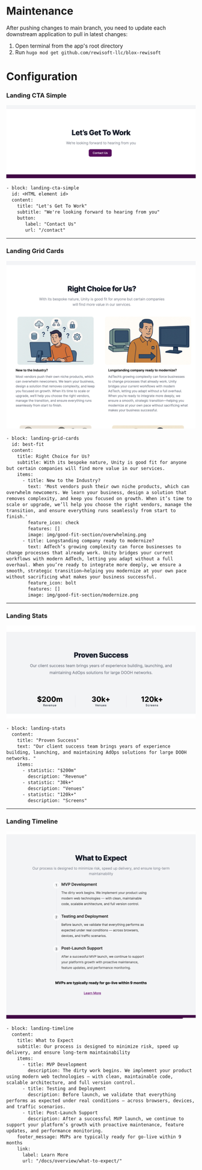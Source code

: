 # Maintenance
After pushing changes to main branch, you need to update each downstream application to pull in latest changes:
1. Open terminal from the app's root directory
2. Run `hugo mod get github.com/rewisoft-llc/blox-rewisoft`

# Configuration
### Landing CTA Simple
![Landing CTA Simple](/img/landing-cta-simple.png)
```
- block: landing-cta-simple
  id: <HTML element id>
  content:
    title: "Let's Get To Work"
    subtitle: "We're looking forward to hearing from you"
    button:
       label: "Contact Us"
       url: "/contact"
```
---
### Landing Grid Cards
![Landing Grid Cards](/img/landing-grid-cards.png)
```
- block: landing-grid-cards
  id: best-fit
  content:
    title: Right Choice for Us?
    subtitle: With its bespoke nature, Unity is good fit for anyone but certain companies will find more value in our services.
    items:
      - title: New to the Industry?
        text: 'Most vendors push their own niche products, which can overwhelm newcomers. We learn your business, design a solution that removes complexity, and keep you focused on growth. When it’s time to scale or upgrade, we’ll help you choose the right vendors, manage the transition, and ensure everything runs seamlessly from start to finish.'
        feature_icon: check
        features: []
        image: img/good-fit-section/overwhelming.png
      - title: Longstanding company ready to modernize?
        text: AdTech’s growing complexity can force businesses to change processes that already work. Unity bridges your current workflows with modern AdTech, letting you adapt without a full overhaul. When you’re ready to integrate more deeply, we ensure a smooth, strategic transition—helping you modernize at your own pace without sacrificing what makes your business successful.
        feature_icon: bolt
        features: []
        image: img/good-fit-section/modernize.png
```
---
### Landing Stats
![Landing Stats](/img/landing-stats.png)
```
- block: landing-stats
  content:
    title: "Proven Success"
    text: "Our client success team brings years of experience building, launching, and maintaining AdOps solutions for large DOOH networks. "
    items:
      - statistic: "$200m"
        description: "Revenue"
      - statistic: "30k+"
        description: "Venues"
      - statistic: "120k+"
        description: "Screens"
```
---
### Landing Timeline
![Landing Timeline](/img/landing-timeline.png)
```
- block: landing-timeline
  content:
    title: What to Expect
    subtitle: Our process is designed to minimize risk, speed up delivery, and ensure long-term maintainability
    items:
      - title: MVP Development
        description: The dirty work begins. We implement your product using modern web technologies — with clean, maintainable code, scalable architecture, and full version control.
      - title: Testing and Deployment
        description: Before launch, we validate that everything performs as expected under real conditions — across browsers, devices, and traffic scenarios.
      - title: Post-Launch Support
        description: After a successful MVP launch, we continue to support your platform’s growth with proactive maintenance, feature updates, and performance monitoring.
    footer_message: MVPs are typically ready for go-live within 9 months
    link:
      label: Learn More
      url: "/docs/overview/what-to-expect/"
```
